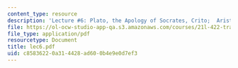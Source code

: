 ```yaml
---
content_type: resource
description: 'Lecture #6: Plato, the Apology of Socrates, Crito;  Aristotle, Poetics'
file: https://ol-ocw-studio-app-qa.s3.amazonaws.com/courses/21l-422-tragedy-fall-2002/c85836220a314428ad600b4e9e0d7ef3_lec6.pdf
file_type: application/pdf
resourcetype: Document
title: lec6.pdf
uid: c8583622-0a31-4428-ad60-0b4e9e0d7ef3
---
```

